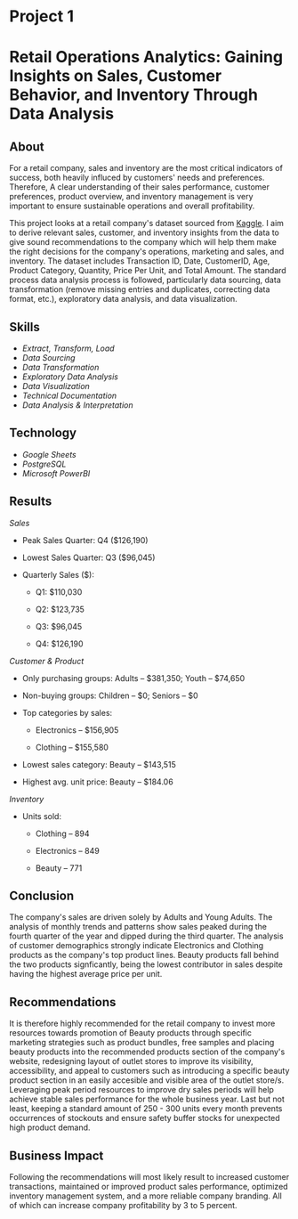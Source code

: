 # Project 1 
# Retail Operations Analytics: Gaining Insights on Sales, Customer Behavior, and Inventory Through Data Analysis

## About 

For a retail company, sales and inventory are the most critical indicators of success, both heavily influced by customers' needs and preferences.  Therefore, A clear understanding of their sales performance, customer preferences, product overview, and inventory management is very important to ensure sustainable operations and overall profitability.  

This project looks at a retail company's dataset sourced from [Kaggle](https://www.kaggle.com/datasets/mohammadtalib786/retail-sales-dataset/data). I aim to derive relevant sales, customer, and inventory insights from the data to give sound recommendations to the company which will help them make the right decisions for the company's operations, marketing and sales, and inventory. The dataset includes Transaction ID, Date, CustomerID, Age, Product Category, Quantity, Price Per Unit, and Total Amount. The standard process data analysis process is followed, particularly data sourcing, data transformation (remove missing entries and duplicates, correcting data format, etc.), exploratory data analysis, and data visualization.

## Skills

* *Extract, Transform, Load*
* *Data Sourcing*
* *Data Transformation*
* *Exploratory Data Analysis*
* *Data Visualization*
* *Technical Documentation*
* *Data Analysis & Interpretation*

## Technology

* *Google Sheets* 
* *PostgreSQL*
* *Microsoft PowerBI*

## Results

*Sales*

* Peak Sales Quarter: Q4 ($126,190)

* Lowest Sales Quarter: Q3 ($96,045)

* Quarterly Sales ($):

  * Q1: $110,030

  * Q2: $123,735

  * Q3: $96,045

  * Q4: $126,190


*Customer & Product*

* Only purchasing groups: Adults – $381,350; Youth – $74,650

* Non-buying groups: Children – $0; Seniors – $0

* Top categories by sales:

  * Electronics – $156,905

  * Clothing – $155,580

* Lowest sales category: Beauty – $143,515

* Highest avg. unit price: Beauty – $184.06


*Inventory*

* Units sold:

  * Clothing – 894

  * Electronics – 849

  * Beauty – 771

## Conclusion

The company's sales are driven solely by Adults and Young Adults. The analysis of monthly trends and patterns show sales peaked during the fourth quarter of the year and dipped during the third quarter. The analysis of customer demographics strongly indicate Electronics and Clothing products as the company's top product lines. Beauty products fall behind the two products signficantly, being the lowest contributor in sales despite having the highest average price per unit.

## Recommendations

It is therefore highly recommended for the retail company to invest more resources towards promotion of Beauty products through specific marketing strategies such as product bundles, free samples and placing beauty products into the recommended products section of the company's website, redesigning layout of outlet stores to improve its visibility, accessibility, and appeal to customers such as introducing a specific beauty product section in an easily accesible and visible area of the outlet store/s. Leveraging peak period resources to improve dry sales periods will help achieve stable sales performance for the whole business year. Last but not least, keeping a standard amount of 250 - 300 units every month prevents occurrences of stockouts and ensure safety buffer stocks for unexpected high product demand.

## Business Impact

Following the recommendations will most likely result to increased customer transactions, maintained or improved product sales performance, optimized inventory management system, and a more reliable company branding. All of which can increase company profitability by 3 to 5 percent.

